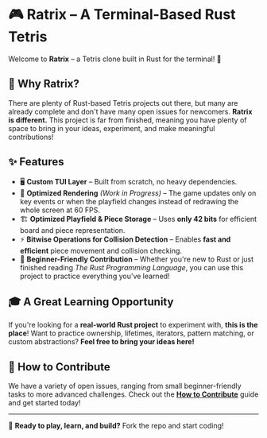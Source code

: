 # 🎮 Ratrix – A Terminal-Based Rust Tetris  

Welcome to **Ratrix** – a Tetris clone built in Rust for the terminal! 🚀  

## 🌟 Why Ratrix?  
There are plenty of Rust-based Tetris projects out there, but many are already complete and don't have many open issues for newcomers. **Ratrix is different.** This project is far from finished, meaning you have plenty of space to bring in your ideas, experiment, and make meaningful contributions!  

## ✨ Features  
- 🖥 **Custom TUI Layer** – Built from scratch, no heavy dependencies.  
- 🎯 **Optimized Rendering** *(Work in Progress)* – The game updates only on key events or when the playfield changes instead of redrawing the whole screen at 60 FPS.  
- 🏗 **Optimized Playfield & Piece Storage** – Uses **only 42 bits** for efficient board and piece representation.  
- ⚡ **Bitwise Operations for Collision Detection** – Enables **fast and efficient** piece movement and collision checking.  
- 🚀 **Beginner-Friendly Contribution** – Whether you're new to Rust or just finished reading *The Rust Programming Language*, you can use this project to practice everything you've learned!  

## 🎓 A Great Learning Opportunity  
If you're looking for a **real-world Rust project** to experiment with, **this is the place**! Want to practice ownership, lifetimes, iterators, pattern matching, or custom abstractions? **Feel free to bring your ideas here!**  

## 🤝 How to Contribute  
We have a variety of open issues, ranging from small beginner-friendly tasks to more advanced challenges. Check out the **[How to Contribute](https://github.com/semboko/ratrix/wiki/How-to-Contribute)** guide and get started today!  

---  

🚀 **Ready to play, learn, and build?** Fork the repo and start coding!  
